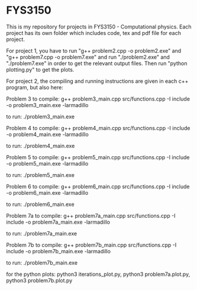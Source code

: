 # FYS3150

This is my repository for projects in FYS3150 - Computational physics. Each project has its own folder which includes code, tex and pdf file for each project. 

For project 1, you have to run "g++ problem2.cpp -o problem2.exe" and "g++ problem7.cpp -o problem7.exe" and run "./problem2.exe" and "./problem7.exe" in order to get the relevant output files. Then run "python plotting.py" to get the plots.

For project 2, the compiling and running instructions are given in each c++ program, but also here:

Problem 3
to compile: g++ problem3_main.cpp src/functions.cpp -I include -o problem3_main.exe -larmadillo

to run: ./problem3_main.exe

Problem 4
to compile: g++ problem4_main.cpp src/functions.cpp -I include -o problem4_main.exe -larmadillo

to run: ./problem4_main.exe

Problem 5
to compile: g++ problem5_main.cpp src/functions.cpp -I include -o problem5_main.exe -larmadillo

to run: ./problem5_main.exe

Problem 6
to compile: g++ problem6_main.cpp src/functions.cpp -I include -o problem6_main.exe -larmadillo

to run: ./problem6_main.exe

Problem 7a
to compile: g++ problem7a_main.cpp src/functions.cpp -I include -o problem7a_main.exe -larmadillo

to run: ./problem7a_main.exe

Problem 7b
to compile: g++ problem7b_main.cpp src/functions.cpp -I include -o problem7b_main.exe -larmadillo

to run: ./problem7b_main.exe

for the python plots: python3 iterations_plot.py, python3 problem7a.plot.py, python3 problem7b.plot.py
